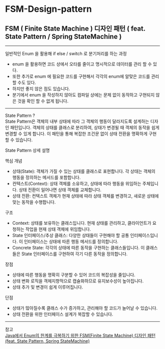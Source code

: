 # FSM-Design-pattern
## FSM ( Finite State Machine ) 디자인 패턴 ( feat. State Pattern / Spring StateMachine )

---
일반적인 Enum 을 활용해 if else / switch 로 분기처리를 하는 과정
* enum 을 활용하면 코드 상에서 오타를 줄이고 명시적으로 데이터를 관리 할 수 있다.
* 또한 추가로 enum 에 필요한 코드를 구현해서 각각의 enum에 알맞은 코드를 관리할 수도 있다.
* 하지만 좋지 않은 점도 있습니다.
* 분기에서 enum 을 작성하지 않아도 컴파일 상에는 문제 없이 동작하고 구현되지 않은 것을 확인 할 수 없게 됩니다.

---
State Pattern ?
<br>State Pattern은 객체의 내부 상태에 따라 그 객체의 행동이 달라지도록 설계하는 디자인 패턴입니다. 객체의 상태를 클래스로 분리하여, 상태가 변경될 때 객체의 동작을 쉽게 변경할 수 있게 합니다. 이 패턴을 통해 복잡한 조건문 없이 상태 전환을 명확하게 구현할 수 있습니다.

State Pattern 상세 설명

핵심 개념
* 상태(State): 객체가 가질 수 있는 상태를 클래스로 표현합니다. 각 상태는 객체의 행동을 정의하는 메서드를 포함합니다.
* 컨텍스트(Context): 상태 객체를 소유하고, 상태에 따라 행동을 위임하는 주체입니다. 상태 전환이 일어나면 상태 객체를 교체합니다.
* 상태 전환: 컨텍스트 객체가 현재 상태에 따라 상태 객체를 변경하고, 새로운 상태에 맞는 동작을 수행합니다.

구조
* Context: 상태를 보유하는 클래스입니다. 현재 상태를 관리하고, 클라이언트가 요청하는 작업을 현재 상태 객체에 위임합니다.
* State 인터페이스/추상 클래스: 다양한 상태들이 구현해야 할 공통 인터페이스입니다. 이 인터페이스는 상태에 따른 행동 메서드를 정의합니다.
* Concrete State: 각각의 상태에 따른 동작을 구현하는 클래스들입니다. 이 클래스들은 State 인터페이스를 구현하여 각기 다른 동작을 정의합니다.

장점
* 상태에 따른 행동을 명확히 구분할 수 있어 코드의 복잡성을 줄입니다.
* 상태 변화 로직을 객체지향적으로 캡슐화하므로 유지보수성이 높아집니다.
* 상태 추가 및 변경이 쉽게 이루어집니다.

단점
* 상태가 많아질수록 클래스 수가 증가하고, 관리해야 할 코드가 늘어날 수 있습니다.
* 상태 전환을 위한 인터페이스 설계가 복잡할 수 있습니다.

---
참고<br>
[Java에서 Enum의 한계를 극복하기 위한 FSM(Finite State Machine) 디자인 패턴 (feat. State Pattern, Spring StateMachine)](https://velog.io/@blackbean99/Java%EC%97%90%EC%84%9C-Enum%EC%9D%98-%ED%95%9C%EA%B3%84%EB%A5%BC-%EA%B7%B9%EB%B3%B5%ED%95%98%EA%B8%B0-%EC%9C%84%ED%95%9C-FSMFinite-State-Machine-%EB%94%94%EC%9E%90%EC%9D%B8-%ED%8C%A8%ED%84%B4-feat.-State-Pattern-Spring-StateMachine)